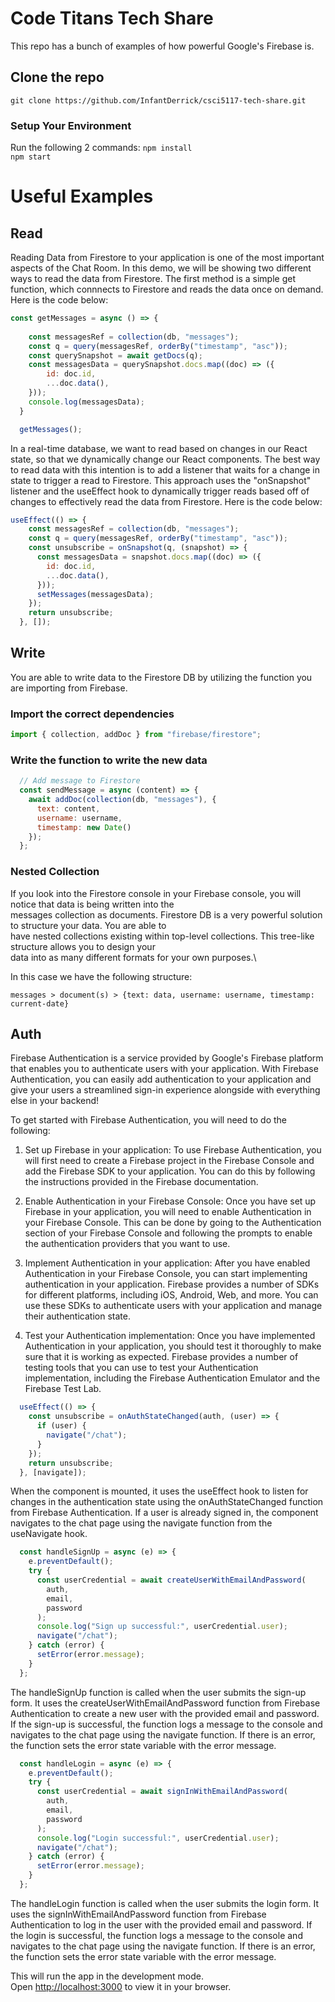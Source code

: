# Code Titans Tech Share

This repo has a bunch of examples of how powerful Google's Firebase is.

## Clone the repo

```
git clone https://github.com/InfantDerrick/csci5117-tech-share.git
```

### Setup Your Environment

Run the following 2 commands:
```npm install```\
```npm start```

# Useful Examples
## Read

Reading Data from Firestore to your application is one of the most important aspects of the Chat Room. In this demo, we will be showing two different ways to read the data from Firestore. The first method is a simple get function, which connnects to Firestore and reads the data once on demand. Here is the code below:
```js 
const getMessages = async () => {
    
    const messagesRef = collection(db, "messages");
    const q = query(messagesRef, orderBy("timestamp", "asc"));
    const querySnapshot = await getDocs(q);
    const messagesData = querySnapshot.docs.map((doc) => ({
        id: doc.id,
        ...doc.data(),
    }));
    console.log(messagesData);
  }

  getMessages();
```

In a real-time database, we want to read based on changes in our React state, so that we dynamically change our React components. The best way to read data with this intention is to add a listener that waits for a change in state to trigger a read to Firestore. This approach uses the "onSnapshot" listener and the useEffect hook to dynamically trigger reads based off of changes to effectively read the data from Firestore. Here is the code below:
```js 
useEffect(() => {
    const messagesRef = collection(db, "messages");
    const q = query(messagesRef, orderBy("timestamp", "asc"));
    const unsubscribe = onSnapshot(q, (snapshot) => {
      const messagesData = snapshot.docs.map((doc) => ({
        id: doc.id,
        ...doc.data(),
      }));
      setMessages(messagesData);
    });
    return unsubscribe;
  }, []);
```

## Write
You are able to write data to the Firestore DB by utilizing the function you are importing from Firebase.

### Import the correct dependencies
```js
import { collection, addDoc } from "firebase/firestore";
```

### Write the function to write the new data
```js
  // Add message to Firestore
  const sendMessage = async (content) => {
    await addDoc(collection(db, "messages"), {
      text: content,
      username: username,
      timestamp: new Date()
    });
  };
```
### Nested Collection
If you look into the Firestore console in your Firebase console, you will notice that data is being written into the\
messages collection as documents. Firestore DB is a very powerful solution to structure your data. You are able to\
have nested collections existing within top-level collections. This tree-like structure allows you to design your\
data into as many different formats for your own purposes.\

In this case we have the following structure:
```
messages > document(s) > {text: data, username: username, timestamp: current-date}
```
## Auth
Firebase Authentication is a service provided by Google's Firebase platform that enables you to authenticate users with your application. With Firebase Authentication, you can easily add authentication to your application and give your users a streamlined sign-in experience alongside with everything else in your backend!

To get started with Firebase Authentication, you will need to do the following:

1. Set up Firebase in your application: To use Firebase Authentication, you will first need to create a Firebase project in the Firebase Console and add the Firebase SDK to your application. You can do this by following the instructions provided in the Firebase documentation.

2. Enable Authentication in your Firebase Console: Once you have set up Firebase in your application, you will need to enable Authentication in your Firebase Console. This can be done by going to the Authentication section of your Firebase Console and following the prompts to enable the authentication providers that you want to use.

3. Implement Authentication in your application: After you have enabled Authentication in your Firebase Console, you can start implementing authentication in your application. Firebase provides a number of SDKs for different platforms, including iOS, Android, Web, and more. You can use these SDKs to authenticate users with your application and manage their authentication state.

4. Test your Authentication implementation: Once you have implemented Authentication in your application, you should test it thoroughly to make sure that it is working as expected. Firebase provides a number of testing tools that you can use to test your Authentication implementation, including the Firebase Authentication Emulator and the Firebase Test Lab.

```jsx
  useEffect(() => {
    const unsubscribe = onAuthStateChanged(auth, (user) => {
      if (user) {
        navigate("/chat");
      }
    });
    return unsubscribe;
  }, [navigate]);
```

When the component is mounted, it uses the useEffect hook to listen for changes in the authentication state using the onAuthStateChanged function from Firebase Authentication. If a user is already signed in, the component navigates to the chat page using the navigate function from the useNavigate hook.

```jsx
  const handleSignUp = async (e) => {
    e.preventDefault();
    try {
      const userCredential = await createUserWithEmailAndPassword(
        auth,
        email,
        password
      );
      console.log("Sign up successful:", userCredential.user);
      navigate("/chat");
    } catch (error) {
      setError(error.message);
    }
  };
```

The handleSignUp function is called when the user submits the sign-up form. It uses the createUserWithEmailAndPassword function from Firebase Authentication to create a new user with the provided email and password. If the sign-up is successful, the function logs a message to the console and navigates to the chat page using the navigate function. If there is an error, the function sets the error state variable with the error message.

```jsx
  const handleLogin = async (e) => {
    e.preventDefault();
    try {
      const userCredential = await signInWithEmailAndPassword(
        auth,
        email,
        password
      );
      console.log("Login successful:", userCredential.user);
      navigate("/chat");
    } catch (error) {
      setError(error.message);
    }
  };
```

The handleLogin function is called when the user submits the login form. It uses the signInWithEmailAndPassword function from Firebase Authentication to log in the user with the provided email and password. If the login is successful, the function logs a message to the console and navigates to the chat page using the navigate function. If there is an error, the function sets the error state variable with the error message.


This will run the app in the development mode.\
Open [http://localhost:3000](http://localhost:3000) to view it in your browser.
